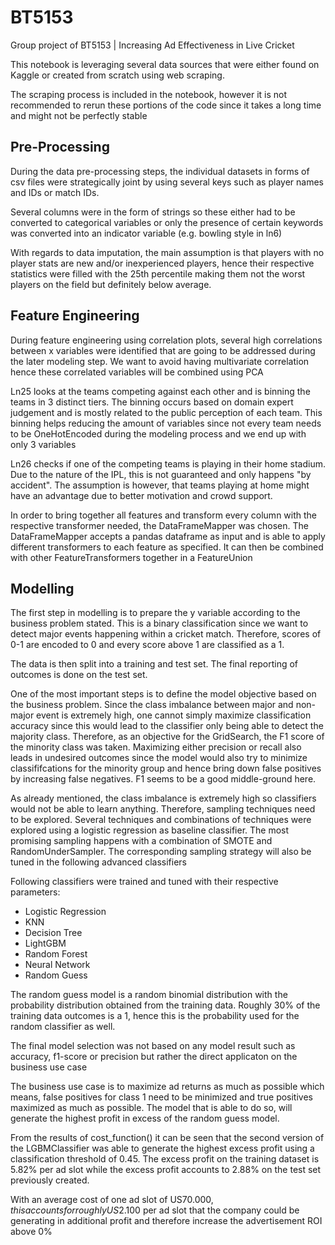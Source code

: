 # BT5153
Group project of BT5153 | Increasing Ad Effectiveness in Live Cricket

This notebook is leveraging several data sources that were either found on Kaggle or created from scratch using web scraping.

The scraping process is included in the notebook, however it is not recommended to rerun these portions of the code since it takes
a long time and might not be perfectly stable

## Pre-Processing
During the data pre-processing steps, the individual datasets in forms of csv files were strategically joint by using several keys such as player names and IDs or match IDs.

Several columns were in the form of strings so these either had to be converted to categorical variables or only the presence of certain keywords was converted into an indicator variable (e.g. bowling style in ln6)

With regards to data imputation, the main assumption is that players with no player stats are new and/or inexperienced players, hence their respective statistics were filled with the 25th percentile making them not the worst players on the field but definitely below average.

## Feature Engineering

During feature engineering using correlation plots, several high correlations between x variables were identified that are going to be addressed during the later modeling step. We want to avoid having multivariate correlation hence these correlated variables will be combined using PCA


Ln25 looks at the teams competing against each other and is binning the teams in 3 distinct tiers. The binning occurs based on domain expert judgement and is mostly related to the public perception of each team. This binning helps reducing the amount of variables since not every team needs to be OneHotEncoded during the modeling process and we end up with only 3 variables

Ln26 checks if one of the competing teams is playing in their home stadium. Due to the nature of the IPL, this is not guaranteed and only happens "by accident". The assumption is however, that teams playing at home might have an advantage due to better motivation and crowd support.

In order to bring together all features and transform every column with the respective transformer needed, the DataFrameMapper was chosen. The DataFrameMapper accepts a pandas dataframe as input and is able to apply different transformers to each feature as specified. It can then be combined with other FeatureTransformers together in a FeatureUnion

## Modelling

The first step in modelling is to prepare the y variable according to the business problem stated. This is a binary classification since we want to detect major events happening within a cricket match. Therefore, scores of 0-1 are encoded to 0 and every score above 1 are classified as a 1.

The data is then split into a training and test set. The final reporting of outcomes is done on the test set.

One of the most important steps is to define the model objective based on the business problem. Since the class imbalance between major and non-major event is extremely high, one cannot simply maximize classification accuracy since this would lead to the classifier only being able to detect the majority class. Therefore, as an objective for the GridSearch, the F1 score of the minority class was taken. Maximizing either precision or recall also leads in undesired outcomes since the model would also try to minimize classififcations for the minority group and hence bring down false positives by increasing false negatives. F1 seems to be a good middle-ground here.

As already mentioned, the class imbalance is extremely high so classifiers would not be able to learn anything. Therefore, sampling techniques need to be explored. Several techniques and combinations of techniques were explored using a logistic regression as baseline classifier. The most promising sampling happens with a combination of SMOTE and RandomUnderSampler. The corresponding sampling strategy will also be tuned in the following advanced classifiers

Following classifiers were trained and tuned with their respective parameters:
* Logistic Regression
* KNN
* Decision Tree
* LightGBM
* Random Forest
* Neural Network
* Random Guess

The random guess model is a random binomial distribution with the probability distribution obtained from the training data. Roughly 30% of the training data outcomes is a 1, hence this is the probability used for the random classifier as well.

The final model selection was not based on any model result such as accuracy, f1-score or precision but rather the direct applicaton on the business use case

The business use case is to maximize ad returns as much as possible which means, false positives for class 1 need to be minimized and true positives maximized as much as possible. The model that is able to do so, will generate the highest profit in excess of the random guess model.

From the results of cost_function() it can be seen that the second version of the LGBMClassifier was able to generate the highest excess profit using a classification threshold of 0.45. The excess profit on the training dataset is 5.82% per ad slot while the excess profit accounts to 2.88% on the test set previously created.

With an average cost of one ad slot of US$70.000, this accounts for roughly US$2.100 per ad slot that the company could be generating in additional profit and therefore increase the advertisement ROI above 0%
